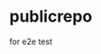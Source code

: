 # publicrepo
for e2e test



























































































































































































































































































































































































































































































































































































































































































































































































